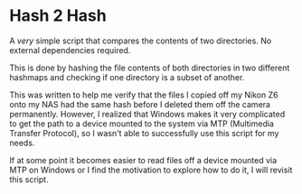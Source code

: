 # Hash 2 Hash

A _very_ simple script that compares the contents of two directories. No external dependencies required.

This is done by hashing the file contents of both directories in two different hashmaps and checking if one directory is a subset of another.

This was written to help me verify that the files I copied off my Nikon Z6 onto my NAS had the same hash before I deleted them off the camera permanently. However, I realized that Windows makes it very complicated to get the path to a device mounted to the system via MTP (Multimedia Transfer Protocol), so I wasn't able to successfully use this script for my needs.

If at some point it becomes easier to read files off a device mounted via MTP on Windows or I find the motivation to explore how to do it, I will revisit this script.